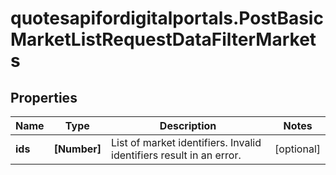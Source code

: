 # quotesapifordigitalportals.PostBasicMarketListRequestDataFilterMarkets

## Properties

Name | Type | Description | Notes
------------ | ------------- | ------------- | -------------
**ids** | **[Number]** | List of market identifiers. Invalid identifiers result in an error. | [optional] 


